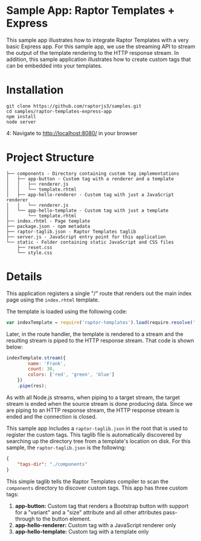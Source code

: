 Sample App: Raptor Templates + Express
======================================

This sample app illustrates how to integrate Raptor Templates with a very basic Express app. For this sample app, we use the streaming API to stream the output of the template rendering to the HTTP response stream. In addition, this sample application illustrates how to create custom tags that can be embedded into your templates.

# Installation

```
git clone https://github.com/raptorjs3/samples.git
cd samples/raptor-templates-express-app
npm install
node server

```

4: Navigate to [http://localhost:8080/](http://localhost:8080/) in your browser

# Project Structure

```
├── components - Directory containing custom tag implementations
│   ├── app-button - Custom tag with a renderer and a template
│   │   ├── renderer.js
│   │   └── template.rhtml
│   ├── app-hello-renderer - Custom tag with just a JavaScript renderer
│   │   └── renderer.js
│   └── app-hello-template - Custom tag with just a template
│       └── template.rhtml
├── index.rhtml - Page template
├── package.json - npm metadata
├── raptor-taglib.json - Raptor Templates taglib
├── server.js - JavaScript entry point for this application
└── static - Folder containing static JavaScript and CSS files
    ├── reset.css
    └── style.css
```

# Details

This application registers a single "/" route that renders out the main index page using the `index.rhtml` template.

The template is loaded using the following code:

```javascript
var indexTemplate = require('raptor-templates').load(require.resolve('./index.rhtml'));
```

Later, in the route handler, the template is rendered to a stream and the resulting stream is piped to the HTTP response stream. That code is shown below:

```javascript
indexTemplate.stream({
        name: 'Frank',
        count: 30,
        colors: ['red', 'green', 'blue']
    })
    .pipe(res);
```

As with all Node.js streams, when piping to a target stream, the target stream is ended when the source stream is done producing data. Since we are piping to an HTTP response stream, the HTTP response stream is ended and the connection is closed.

This sample app includes a `raptor-taglib.json` in the root that is used to register the custom tags. This taglib file is automatically discovered by searching up the directory tree from a template's location on disk. For this sample, the `raptor-taglib.json` is the following:

```json
{
    "tags-dir": "./components"
}
```

This simple taglib tells the Raptor Templates compiler to scan the `components` directory to discover custom tags. This app has three custom tags:

1. __app-button:__ Custom tag that renders a Bootstrap button with support for a "variant" and a "size" attribute and all other attributes pass-through to the button element.
2. __app-hello-renderer:__ Custom tag with a JavaScript renderer only
3. __app-hello-template:__ Custom tag with a template only
